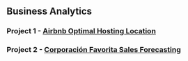 ## Business Analytics

### Project 1 - [Airbnb Optimal Hosting Location](https://github.com/yyklee/)


### Project 2 - [Corporación Favorita Sales Forecasting](https://github.com/yyklee/)

